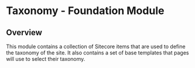 # Taxonomy - Foundation Module

## Overview

This module contains a collection of Sitecore items that are used to define the taxonomy of the site.  It also contains a set of base templates that pages will use to select their taxonomy.
